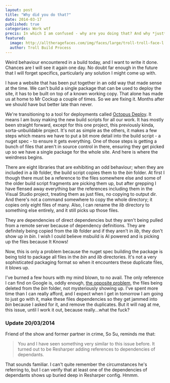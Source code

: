 ```yaml
---
layout: post
title: "Why did you do that?"
date: 2014-03-17
published: true
categories: Work wtf
precis: In which I am confused - why are you doing that? And why *just* that?
featured:
  image: http://alltheragefaces.com/img/faces/large/troll-troll-face-l.png
  author: Troll Build Process
---
```

Weird behaviour encountered in a build today, and I want to write it done. Chances are I will see it again one day. No doubt far enough in the future that I will forget specifics, particularly any solution I might come up with.

I have a website that has been put together in an odd way that made sense at the time. We can't build a single package that can be used to deploy the site, it has to be built on top of a known working copy. That alone has made us at home to Mr Cockup a couple of times. So we are fixing it. Months after we should have but better late than never.

We're transitioning to a tool for deployments called [Octopus Deploy](http://octopusdeploy.com). It means I am busy making the new build scripts for all our work. It has mostly been straight forward, except for this one project, this previously kinda, sorta-unbuildable project. It's not as simple as the others, it makes a few steps which means we have to put a bit more detail into the build script - a nuget spec - to ensure it gets everything. One of those steps is getting a bunch of files that aren't in source control in there, ensuring they get picked up so we have a single package for the whole site. And here is where the weirdness begins. 

There are eight libraries that are exhibiting an odd behaviour; when they are included in a _lib_ folder, the build script copies them to the _bin_ folder. At first I though there must be a reference to the files somewhere else and some of the older build script fragments are picking them up, but after grepping I have flensed away everything bar the references including them in the Visual Studio project, treating them as just files, no copying to output dir. And there's not a command somewhere to copy the whole directory; it copies only eight files of many. Also, I can rename the _lib_ directory to something else entirely, and it still picks up those files. 

They are dependencies of direct dependencies but they aren't being pulled from a remote server because of dependency definitions. They are definitely being copied from the _lib_ folder and if they aren't in _lib_, they don't show up in _bin_. I wish I could believe msbuild is AI powered and is picking up the files because It Knows!

Now, this is only a problem because the nuget spec building the package is being told to package all files in the _bin_ and _lib_ directories. It's not a very sophisticated packaging format so when it encounters these duplicate files, it blows up. 

I've burned a few hours with my mind blown, to no avail. The only reference I can find on Google is, oddly enough, [the opposite problem](http://our.umbraco.org/forum/ourumb-dev-forum/bugs/16562-Assemblies-being-deleted-from-bin-folder), the files being deleted from the _bin_ folder, not mysteriously showing up. I've spent more time than I can really afford, and I expect when I get in tomorrow I am going to just go with it, make these files dependencies so they get jammed into _bin_ because I asked for it, and remove the duplicates. But it will nag at me, this issue, until I work it out, because really...what the fuck?

### Update 20/03/2014
Friend of the show and former partner in crime, So Su, reminds me that:

> You and I have seen something very similar to this issue before. It turned out to be Resharper adding references to dependencies of dependants.

That sounds familiar. I can't quite remember the circumstances he's referring to, but I can verify that at least one of the dependencies of dependants shows up buried deep in Resharper config. Hmmm.
